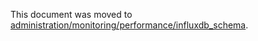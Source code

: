 This document was moved to [administration/monitoring/performance/influxdb_schema](../../administration/monitoring/performance/influxdb_schema.md).
